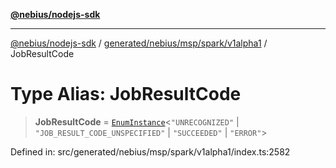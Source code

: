 [**@nebius/nodejs-sdk**](../../../../../../README.md)

---

[@nebius/nodejs-sdk](../../../../../../README.md) / [generated/nebius/msp/spark/v1alpha1](../README.md) / JobResultCode

# Type Alias: JobResultCode

> **JobResultCode** = [`EnumInstance`](../../../../../../runtime/protos/enum/type-aliases/EnumInstance.md)\<`"UNRECOGNIZED"` \| `"JOB_RESULT_CODE_UNSPECIFIED"` \| `"SUCCEEDED"` \| `"ERROR"`\>

Defined in: src/generated/nebius/msp/spark/v1alpha1/index.ts:2582
